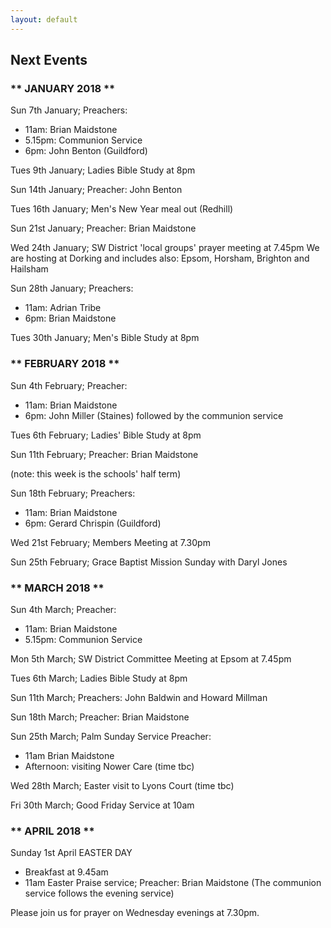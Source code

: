 ```yaml
---
layout: default
---
```


## Next Events

### ** JANUARY 2018 **

Sun 7th January;  Preachers: 
- 11am: Brian Maidstone
- 5.15pm: Communion Service
- 6pm: John Benton (Guildford)

Tues 9th January; Ladies Bible Study at 8pm
 
Sun 14th January;  Preacher: John Benton

Tues 16th January; Men's New Year meal out (Redhill)

Sun 21st January;  Preacher: Brian Maidstone

Wed 24th January;  SW District 'local groups' prayer meeting at 7.45pm
We are hosting at Dorking and includes also: Epsom, Horsham, Brighton and Hailsham

Sun 28th January; Preachers:  
- 11am: Adrian Tribe  
- 6pm: Brian Maidstone

Tues 30th January;  Men's Bible Study at 8pm

### ** FEBRUARY 2018 **

Sun 4th February;  Preacher: 
- 11am: Brian Maidstone
- 6pm: John Miller (Staines) followed by the communion service

Tues 6th February; Ladies' Bible Study at 8pm

Sun 11th February; Preacher: Brian Maidstone

(note: this week is the schools' half term)

Sun 18th February; Preachers: 
- 11am: Brian Maidstone
- 6pm: Gerard Chrispin (Guildford)

Wed 21st February; Members Meeting at 7.30pm

Sun 25th February; Grace Baptist Mission Sunday with Daryl Jones

### ** MARCH 2018 **

Sun 4th March; Preacher: 
- 11am: Brian Maidstone  
- 5.15pm: Communion Service

Mon 5th March; SW District Committee Meeting at Epsom at 7.45pm

Tues 6th March; Ladies Bible Study at 8pm

Sun 11th March; Preachers: John Baldwin and Howard Millman

Sun 18th March; Preacher: Brian Maidstone

Sun 25th March; Palm Sunday Service  Preacher: 
- 11am Brian Maidstone
- Afternoon: visiting Nower Care  (time tbc)

Wed 28th March; Easter visit to Lyons Court   (time tbc)

Fri 30th March; Good Friday Service at 10am

### ** APRIL 2018 **

Sunday 1st April  EASTER DAY        
- Breakfast at 9.45am
- 11am Easter Praise service; Preacher: Brian Maidstone
(The communion service follows the evening service)


Please join us for prayer on Wednesday evenings at 7.30pm.
